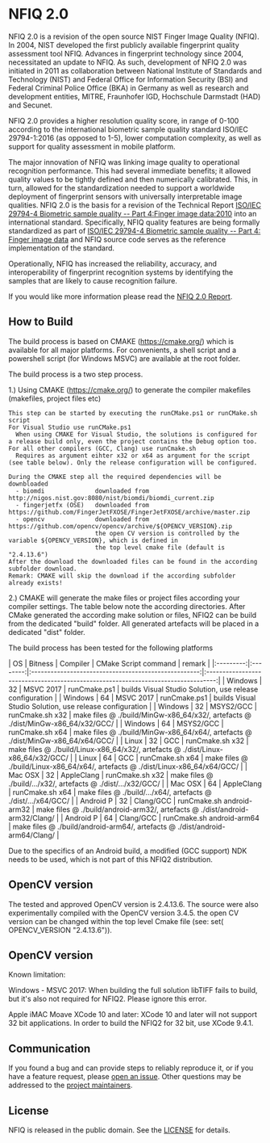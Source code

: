 NFIQ 2.0
========
NFIQ 2.0 is a revision of the open source NIST Finger Image Quality (NFIQ).
In 2004, NIST developed the first publicly available fingerprint quality assessment tool NFIQ.
Advances in fingerprint technology since 2004, necessitated an update to NFIQ. 
As such, development of NFIQ 2.0 was initiated in 2011 as collaboration between 
National Institute  of Standards and Technology (NIST) and  Federal Office for Information Security (BSI) 
and Federal Criminal Police Office (BKA) in Germany as well as research and development entities, MITRE, 
Fraunhofer IGD,  Hochschule Darmstadt (HAD)  and Secunet.  

NFIQ 2.0 provides a higher resolution quality score, in range of 0-100 according 
to the international biometric sample quality standard ISO/IEC 29794-1:2016 (as opposed to 1-5), 
lower computation complexity, as well as support for quality assessment in mobile platform.

The major innovation of NFIQ was linking image quality to operational recognition performance. 
This had several immediate benefits; it allowed quality values to be tightly defined and then numerically calibrated.
This, in turn, allowed for the standardization needed to support a worldwide deployment of fingerprint sensors with
universally interpretable image qualities. NFIQ 2.0 is the basis for a revision of the 
Technical Report [ISO/IEC 29794-4 Biometric sample quality -- Part 4:Finger image data:2010](http://www.iso.org/iso/catalogue_detail.htm?csnumber=50911) 
into an international standard.  Specifically, NFIQ quality features are being formally standardized as part of 
[ISO/IEC 29794-4 Biometric sample quality -- Part 4: Finger image data](http://www.iso.org/iso/catalogue_detail.htm?csnumber=62791) and 
NFIQ source code serves as the reference implementation of the standard.

Operationally, NFIQ has increased the reliability, accuracy, and interoperability  of fingerprint recognition 
systems by identifying the samples that are likely to cause recognition failure.

If you would like more information please read the [NFIQ 2.0 Report](https://www.nist.gov/sites/default/files/documents/2016/12/07/nfiq2_report.pdf).

How to Build
------------
The build process is based on CMAKE (https://cmake.org/) which is available for all major platforms. For convenients, a shell script and a powershell 
script (for Windows MSVC) are available at the root folder.

The build process is a two step process.

1.) Using CMAKE (https://cmake.org/) to generate the compiler makefiles (makefiles, project files etc)

    This step can be started by executing the runCMake.ps1 or runCMake.sh script
    For Visual Studio use runCMake.ps1
      When using CMAKE for Visual Studio, the solutions is configured for a release build only, even the project contains the Debug option too. 
    For all other compilers (GCC, Clang) use runCmake.sh 
      Requires as argument eihter x32 or x64 as argument for the script (see table below). Only the release configuration will be configured.

    During the CMAKE step all the required dependencies will be downbloaded
      - biomdi              downloaded from http://nigos.nist.gov:8080/nist/biomdi/biomdi_current.zip
      - fingerjetfx (OSE)   downloaded from https://github.com/FingerJetFXOSE/FingerJetFXOSE/archive/master.zip
      - opencv              downloaded from https://github.com/opencv/opencv/archive/${OPENCV_VERSION}.zip
                            the open CV version is controlled by the variable ${OPENCV_VERSION}, which is defined in 
                            the top level cmake file (default is "2.4.13.6")
    After the download the downloaded files can be found in the according subfolder download. 
    Remark: CMAKE will skip the download if the according subfolder already exists!

2.) CMAKE will generate the make files or project files according your compiler settings. The table below note the according directories.
    After CMake generated the according make solution or files, NFIQ2 can be build from the dedicated "build" folder. All generated artefacts will be 
    placed in a dedicated "dist" folder.

The build process has been tested for the following platforms

| OS        | Bitness  | Compiler   | CMake Script command | remark                                                                                               |
|:---------:|:--------:|:----------------------------------------------------:|:---------------------------------------------------------------------------------:|
| Windows   | 32       | MSVC 2017  | runCmake.ps1                            | builds Visual Studio Solution, use release configuration                          |
| Windows   | 64       | MSVC 2017  | runCmake.ps1                            | builds Visual Studio Solution, use release configuration                          |
| Windows   | 32       | MSYS2/GCC  | runCmake.sh x32                         | make files @ ./build/MinGw-x86_64/x32/, artefacts @ ./dist/MinGw-x86_64/x32/GCC/  |
| Windows   | 64       | MSYS2/GCC  | runCmake.sh x64                         | make files @ ./build/MinGw-x86_64/x64/, artefacts @ ./dist/MinGw-x86_64/x64/GCC/  |
| Linux     | 32       | GCC        | runCmake.sh x32                         | make files @ ./build/Linux-x86_64/x32/, artefacts @ ./dist/Linux-x86_64/x32/GCC/  |
| Linux     | 64       | GCC        | runCmake.sh x64                         | make files @ ./build/Linux-x86_64/x64/, artefacts @ ./dist/Linux-x86_64/x64/GCC/  |
| Mac OSX   | 32       | AppleClang | runCmake.sh x32                         | make files @ ./build/.../x32/, artefacts @ ./dist/.../x32/GCC/  |
| Mac OSX   | 64       | AppleClang | runCmake.sh x64                         | make files @ ./build/.../x64/, artefacts @ ./dist/.../x64/GCC/  |
| Android P | 32       | Clang/GCC  | runCmake.sh android-arm32 <path to NDK> | make files @ ./build/android-arm32/, artefacts @ ./dist/android-arm32/Clang/      |
| Android P | 64       | Clang/GCC  | runCmake.sh android-arm64 <path to NDK> | make files @ ./build/android-arm64/, artefacts @ ./dist/android-arm64/Clang/      |

Due to the specifics of an Android build, a modified (GCC support) NDK needs to be used, which is not part of this NFIQ2 distribution.

OpenCV version
--------------

The tested and approved OpenCV version is 2.4.13.6. The source were also experimentally compiled with the OpenCV version 3.4.5.
the open CV version can be changed within the top level Cmake file (see: set( OPENCV_VERSION "2.4.13.6")).


OpenCV version
--------------

Known limitation:

Windows - MSVC 2017: 
When building the full solution libTIFF fails to build, but it's also not required for NFIQ2. Please ignore this error.

Apple iMAC Moave XCode 10 and later:
XCode 10 and later will not support 32 bit applications. In order to build the NFIQ2 for 32 bit, use XCode 9.4.1.

Communication
-------------
If you found a bug and can provide steps to reliably reproduce it, or if you
have a feature request, please
[open an issue](https://github.com/usnistgov/NFIQ/issues). Other
questions may be addressed to the
[project maintainers](mailto:nfiq2.development@nist.gov).

License
-------
NFIQ is released in the public domain. See the
[LICENSE](https://github.com/usnistgov/NFIQ/blob/master/LICENSE.md)
for details.

